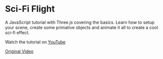 # Sci-Fi Flight

A JavaScript tutorial with Three.js covering the basics. Learn how to setup your scene, create some primative objects and animate it all to create a cool sci-fi effect.

Watch the tutorial on [YouTube]()

[Original Video](https://youtu.be/KwSSpRYmQUk)